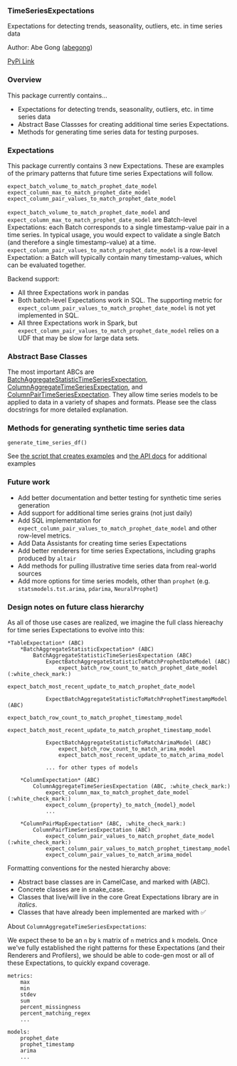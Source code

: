 ### TimeSeriesExpectations
Expectations for detecting trends, seasonality, outliers, etc. in time series data

Author: Abe Gong ([abegong](https://github.com/abegong))

[PyPi Link](https://pypi/python.org/pypi/time_series_expectations)

### Overview
This package currently contains...

* Expectations for detecting trends, seasonality, outliers, etc. in time series data
* Abstract Base Classses for creating additional time series Expectations.
* Methods for generating time series data for testing purposes.

### Expectations

This package currently contains 3 new Expectations. These are examples of the primary patterns that future time series Expectations will follow.

    expect_batch_volume_to_match_prophet_date_model
    expect_column_max_to_match_prophet_date_model
    expect_column_pair_values_to_match_prophet_date_model

`expect_batch_volume_to_match_prophet_date_model` and `expect_column_max_to_match_prophet_date_model` are Batch-level Expectations: each Batch corresponds to a single timestamp-value pair in a time series. In typical usage, you would expect to validate a single Batch (and therefore a single timestamp-value) at a time. `expect_column_pair_values_to_match_prophet_date_model` is a row-level Expectation: a Batch will typically contain many timestamp-values, which can be evaluated together.


Backend support:
* All three Expectations work in pandas
* Both batch-level Expectations work in SQL. The supporting metric for `expect_column_pair_values_to_match_prophet_date_model` is not yet implemented in SQL.
* All three Expectations work in Spark, but `expect_column_pair_values_to_match_prophet_date_model` relies on a UDF that may be slow for large data sets.


### Abstract Base Classes

The most important ABCs are [BatchAggregateStatisticTimeSeriesExpectation](link), [ColumnAggregateTimeSeriesExpectation](link), and  [ColumnPairTimeSeriesExpectation](link). They allow time series models to be applied to data in a variety of shapes and formats. Please see the class docstrings for more detailed explanation.

### Methods for generating synthetic time series data

```
generate_time_series_df()
```

See [the script that creates examples](link) and [the API docs](link) for additional examples

### Future work

* Add better documentation and better testing for synthetic time series generation
* Add support for additional time series grains (not just daily)
* Add SQL implementation for `expect_column_pair_values_to_match_prophet_date_model` and other row-level metrics.
* Add Data Assistants for creating time series Expectations
* Add better renderers for time series Expectations, including graphs produced by `altair`
* Add methods for pulling illustrative time series data from real-world sources
* Add more options for time series models, other than `prophet` (e.g. `statsmodels.tst.arima`, `pdarima`, `NeuralProphet`)



### Design notes on future class hierarchy

As all of those use cases are realized, we imagine the full class hiereachy for time series Expectations to evolve into this:

    *TableExpectation* (ABC)
        *BatchAggregateStatisticExpectation* (ABC)
            BatchAggregateStatisticTimeSeriesExpectation (ABC)
                ExpectBatchAggregateStatisticToMatchProphetDateModel (ABC)
                    expect_batch_row_count_to_match_prophet_date_model (:white_check_mark:)
                    expect_batch_most_recent_update_to_match_prophet_date_model

                ExpectBatchAggregateStatisticToMatchProphetTimestampModel (ABC)
                    expect_batch_row_count_to_match_prophet_timestamp_model
                    expect_batch_most_recent_update_to_match_prophet_timestamp_model

                ExpectBatchAggregateStatisticToMatchArimaModel (ABC)
                    expect_batch_row_count_to_match_arima_model
                    expect_batch_most_recent_update_to_match_arima_model
                
                ... for other types of models

        *ColumnExpectation* (ABC)
            ColumnAggregateTimeSeriesExpectation (ABC, :white_check_mark:)
                expect_column_max_to_match_prophet_date_model (:white_check_mark:)
                expect_column_{property}_to_match_{model}_model
                ...

        *ColumnPairMapExpectation* (ABC, :white_check_mark:)
            ColumnPairTimeSeriesExpectation (ABC)
                expect_column_pair_values_to_match_prophet_date_model (:white_check_mark:)
                expect_column_pair_values_to_match_prophet_timestamp_model
                expect_column_pair_values_to_match_arima_model
        
Formatting conventions for the nested hierarchy above:

* Abstract base classes are in CamelCase, and marked with (ABC).
* Concrete classes are in snake_case.
* Classes that live/will live in the core Great Expectations library are in *italics*.
* Classes that have already been implemented are marked with :white_check_mark:


About `ColumnAggregateTimeSeriesExpectations`:

We expect these to be an `n` by `k` matrix of `n` metrics and `k` models. Once we've fully established the right patterns for these Expectations (and their Renderers and Profilers), we should be able to code-gen most or all of these Expectations, to quickly expand coverage.

    metrics:
        max
        min
        stdev
        sum
        percent_missingness
        percent_matching_regex
        ...

    models:
        prophet_date
        prophet_timestamp
        arima
        ...

